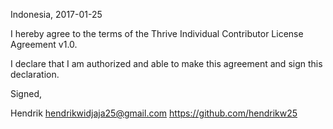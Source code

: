 Indonesia, 2017-01-25

I hereby agree to the terms of the Thrive Individual Contributor License
Agreement v1.0.

I declare that I am authorized and able to make this agreement and sign this
declaration.

Signed,

Hendrik hendrikwidjaja25@gmail.com https://github.com/hendrikw25
